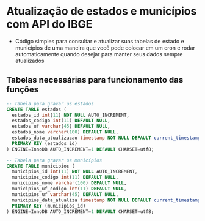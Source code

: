# Atualização de estados e municípios com API do IBGE

- Código simples para consultar e atualizar suas tabelas de estado e municípios de uma maneira que você pode colocar em um cron e rodar automaticamente quando desejar para manter seus dados sempre atualizados

## Tabelas necessárias para funcionamento das funções

```sql
-- Tabela para gravar os estados
CREATE TABLE estados (
  estados_id int(11) NOT NULL AUTO_INCREMENT,
  estados_codigo int(11) DEFAULT NULL,
  estados_uf varchar(45) DEFAULT NULL,
  estados_nome varchar(100) DEFAULT NULL,
  estados_data_atualizacao timestamp NOT NULL DEFAULT current_timestamp() ON UPDATE current_timestamp(),
  PRIMARY KEY (estados_id)
) ENGINE=InnoDB AUTO_INCREMENT=1 DEFAULT CHARSET=utf8;

-- Tabela para gravar os municípios
CREATE TABLE municipios (
  municipios_id int(11) NOT NULL AUTO_INCREMENT,
  municipios_codigo int(11) DEFAULT NULL,
  municipios_nome varchar(100) DEFAULT NULL,
  municipios_uf_codigo int(11) DEFAULT NULL,
  municipios_uf varchar(45) DEFAULT NULL,
  municipios_data_atualiza timestamp NOT NULL DEFAULT current_timestamp() ON UPDATE current_timestamp(),
  PRIMARY KEY (municipios_id)
) ENGINE=InnoDB AUTO_INCREMENT=1 DEFAULT CHARSET=utf8;

